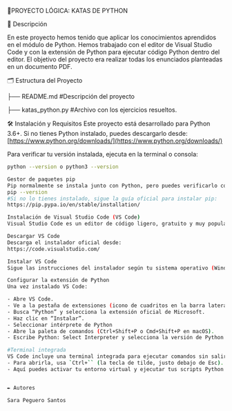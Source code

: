 📝PROYECTO LÓGICA: KATAS DE PYTHON

📖 Descripción

En este proyecto hemos tenido que aplicar los conocimientos aprendidos en el módulo de Python. Hemos trabajado con el editor de Visual Studio Code y con la extensión de Python para ejecutar código Python dentro del editor. El objetivo del proyecto era realizar todas los enunciados planteadas en un documento PDF.

🗂 Estructura del Proyecto

├── README.md #Descripción del proyecto

├── katas_python.py #Archivo con los ejercicios resueltos. 

🛠 Instalación y Requisitos
Este proyecto está desarrollado para Python 3.6+. Si no tienes Python instalado, puedes descargarlo desde:  
  [https://www.python.org/downloads/](https://www.python.org/downloads/)  
 
Para verificar tu versión instalada, ejecuta en la terminal o consola:  
  ```bash
  python --version o python3 --version

Gestor de paquetes pip
Pip normalmente se instala junto con Python, pero puedes verificarlo con:
pip --version
#Si no lo tienes instalado, sigue la guía oficial para instalar pip:
https://pip.pypa.io/en/stable/installation/

Instalación de Visual Studio Code (VS Code)
Visual Studio Code es un editor de código ligero, gratuito y muy popular para desarrollo en Python.

Descargar VS Code
Descarga el instalador oficial desde:
https://code.visualstudio.com/

Instalar VS Code
Sigue las instrucciones del instalador según tu sistema operativo (Windows, macOS o Linux).

Configurar la extensión de Python
Una vez instalado VS Code:

- Abre VS Code.
- Ve a la pestaña de extensiones (icono de cuadritos en la barra lateral o usa Ctrl+Shift+X).
- Busca “Python” y selecciona la extensión oficial de Microsoft.
- Haz clic en “Instalar”.
- Seleccionar intérprete de Python
- Abre la paleta de comandos (Ctrl+Shift+P o Cmd+Shift+P en macOS).
- Escribe Python: Select Interpreter y selecciona la versión de Python instalada en tu sistema o tu entorno virtual.

#Terminal integrada
VS Code incluye una terminal integrada para ejecutar comandos sin salir del editor:
- Para abrirla, usa `Ctrl+`` (la tecla de tilde, justo debajo de Esc).
- Aquí puedes activar tu entorno virtual y ejecutar tus scripts Python.


✒ Autores

Sara Peguero Santos
